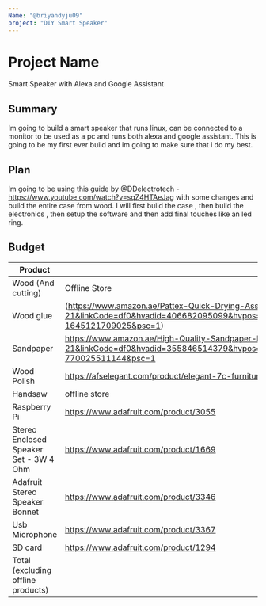 ```yaml
---
Name: "@briyandyju09"
project: "DIY Smart Speaker"
---
```


# Project Name

Smart Speaker with Alexa and Google Assistant

## Summary

Im going to build a smart speaker that runs linux, can be connected to a monitor to be used as a pc and runs both alexa and google assistant. 
This is going to be my first ever build and im going to make sure that i do my best.

## Plan

Im going to be using this guide by @DDelectrotech - https://www.youtube.com/watch?v=sqZ4HTAeJag with some changes and build the entire case from wood.
I will first build the case , then build the electronics , then setup the software and then add final touches like an led ring.

## Budget

| Product         | Supplier/Link                         | Cost   |
| --------------- | ------------------------------------- | ------ |
| Wood (And cutting)  | Offline Store | --  |
| Wood glue | (https://www.amazon.ae/Pattex-Quick-Drying-Assembling-Veneering-Laminating/dp/B09T3MS698/ref=asc_df_B09T3MS698/?tag=googleshopp09-21&linkCode=df0&hvadid=406682095099&hvpos=&hvnetw=g&hvrand=8844249066188216764&hvpone=&hvptwo=&hvqmt=&hvdev=c&hvdvcmdl=&hvlocint=&hvlocphy=1000013&hvtargid=pla-1645121709025&psc=1)  | $2.65 |
| Sandpaper           | https://www.amazon.ae/High-Quality-Sandpaper-Full-3000/dp/B07N6MCM21/ref=asc_df_B07N6MCM21/?tag=googleshopp09-21&linkCode=df0&hvadid=355846514379&hvpos=&hvnetw=g&hvrand=14763696400031631937&hvpone=&hvptwo=&hvqmt=&hvdev=c&hvdvcmdl=&hvlocint=&hvlocphy=1000013&hvtargid=pla-770025511144&psc=1                                       | $5.17 |
| Wood Polish          | https://afselegant.com/product/elegant-7c-furniture-polish-470ml/?gclid=Cj0KCQiA14WdBhD8ARIsANao07hvWy4j7wBafOCJMCXNDVnjEeffFbLjR9S2p_KjoOYLrMJ33mfWyD8aAracEALw_wcB                                      | $1.63 |
| Handsaw           |  offline store                                      | -- |
| Raspberry Pi           |    https://www.adafruit.com/product/3055                                   | $35.00|
| Stereo Enclosed Speaker Set - 3W 4 Ohm           |  https://www.adafruit.com/product/1669                                     | $7.50 |
| Adafruit Stereo Speaker Bonnet           |    https://www.adafruit.com/product/3346                                   | $12.95 |
| Usb Microphone          |    https://www.adafruit.com/product/3367                                  | $5.95 |
| SD card         |    https://www.adafruit.com/product/1294                               | $9.95 |
| Total (excluding offline products)        |                                 | $80 approx. |
